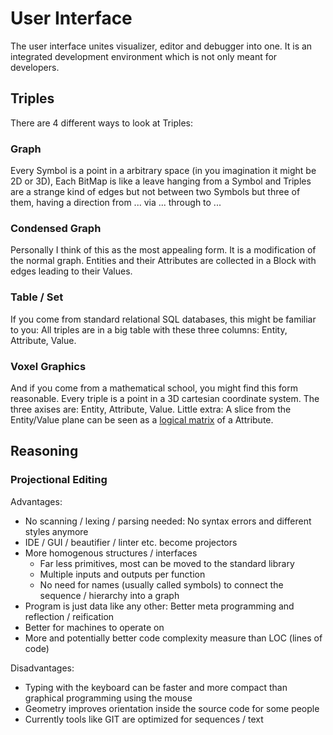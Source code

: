 # User Interface
The user interface unites visualizer, editor and debugger into one.
It is an integrated development environment which is not only meant for developers.


## Triples
There are 4 different ways to look at Triples:

### Graph
Every Symbol is a point in a arbitrary space (in you imagination it might be 2D or 3D),
Each BitMap is like a leave hanging from a Symbol
and Triples are a strange kind of edges but not between two Symbols but three of them,
having a direction from ... via ... through to ...

### Condensed Graph
Personally I think of this as the most appealing form.
It is a modification of the normal graph.
Entities and their Attributes are collected in a Block with edges leading to their Values.

### Table / Set
If you come from standard relational SQL databases,
this might be familiar to you:
All triples are in a big table with these three columns: Entity, Attribute, Value.

### Voxel Graphics
And if you come from a mathematical school, you might find this form reasonable.
Every triple is a point in a 3D cartesian coordinate system.
The three axises are: Entity, Attribute, Value.
Little extra: A slice from the Entity/Value plane can be seen as a
[logical matrix](https://en.wikipedia.org/wiki/First-order_logic#Examples)
of a Attribute.


## Reasoning

### Projectional Editing
Advantages:
- No scanning / lexing / parsing needed: No syntax errors and different styles anymore
- IDE / GUI / beautifier / linter etc. become projectors
- More homogenous structures / interfaces
    - Far less primitives, most can be moved to the standard library
    - Multiple inputs and outputs per function
    - No need for names (usually called symbols) to connect the sequence / hierarchy into a graph
- Program is just data like any other: Better meta programming and reflection / reification
- Better for machines to operate on
- More and potentially better code complexity measure than LOC (lines of code)

Disadvantages:
- Typing with the keyboard can be faster and more compact than graphical programming using the mouse
- Geometry improves orientation inside the source code for some people
- Currently tools like GIT are optimized for sequences / text
